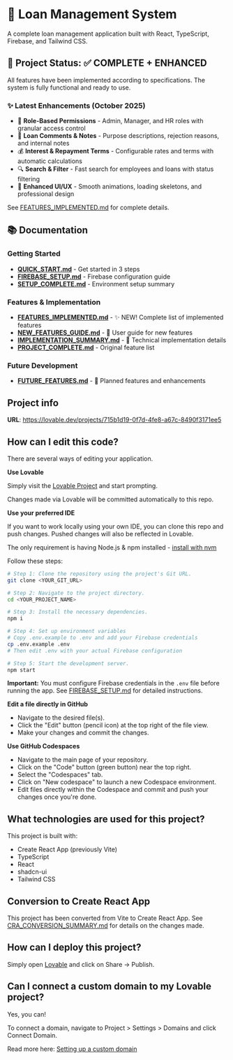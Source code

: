 # 🏦 Loan Management System

A complete loan management application built with React, TypeScript, Firebase, and Tailwind CSS.

## 🎯 Project Status: ✅ COMPLETE + ENHANCED

All features have been implemented according to specifications. The system is fully functional and ready to use.

### ✨ Latest Enhancements (October 2025)
- 🔐 **Role-Based Permissions** - Admin, Manager, and HR roles with granular access control
- 💬 **Loan Comments & Notes** - Purpose descriptions, rejection reasons, and internal notes
- 💰 **Interest & Repayment Terms** - Configurable rates and terms with automatic calculations
- 🔍 **Search & Filter** - Fast search for employees and loans with status filtering
- 🎨 **Enhanced UI/UX** - Smooth animations, loading skeletons, and professional design

See [FEATURES_IMPLEMENTED.md](FEATURES_IMPLEMENTED.md) for complete details.

## 📚 Documentation

### Getting Started
- **[QUICK_START.md](QUICK_START.md)** - Get started in 3 steps
- **[FIREBASE_SETUP.md](FIREBASE_SETUP.md)** - Firebase configuration guide
- **[SETUP_COMPLETE.md](SETUP_COMPLETE.md)** - Environment setup summary

### Features & Implementation
- **[FEATURES_IMPLEMENTED.md](FEATURES_IMPLEMENTED.md)** - ✨ NEW! Complete list of implemented features
- **[NEW_FEATURES_GUIDE.md](NEW_FEATURES_GUIDE.md)** - 📖 User guide for new features
- **[IMPLEMENTATION_SUMMARY.md](IMPLEMENTATION_SUMMARY.md)** - 🔧 Technical implementation details
- **[PROJECT_COMPLETE.md](PROJECT_COMPLETE.md)** - Original feature list

### Future Development
- **[FUTURE_FEATURES.md](FUTURE_FEATURES.md)** - 🚀 Planned features and enhancements

## Project info

**URL**: https://lovable.dev/projects/715b1d19-0f7d-4fe8-a67c-8490f3171ee5

## How can I edit this code?

There are several ways of editing your application.

**Use Lovable**

Simply visit the [Lovable Project](https://lovable.dev/projects/715b1d19-0f7d-4fe8-a67c-8490f3171ee5) and start prompting.

Changes made via Lovable will be committed automatically to this repo.

**Use your preferred IDE**

If you want to work locally using your own IDE, you can clone this repo and push changes. Pushed changes will also be reflected in Lovable.

The only requirement is having Node.js & npm installed - [install with nvm](https://github.com/nvm-sh/nvm#installing-and-updating)

Follow these steps:

```sh
# Step 1: Clone the repository using the project's Git URL.
git clone <YOUR_GIT_URL>

# Step 2: Navigate to the project directory.
cd <YOUR_PROJECT_NAME>

# Step 3: Install the necessary dependencies.
npm i

# Step 4: Set up environment variables
# Copy .env.example to .env and add your Firebase credentials
cp .env.example .env
# Then edit .env with your actual Firebase configuration

# Step 5: Start the development server.
npm start
```

**Important:** You must configure Firebase credentials in the `.env` file before running the app. See [FIREBASE_SETUP.md](FIREBASE_SETUP.md) for detailed instructions.

**Edit a file directly in GitHub**

- Navigate to the desired file(s).
- Click the "Edit" button (pencil icon) at the top right of the file view.
- Make your changes and commit the changes.

**Use GitHub Codespaces**

- Navigate to the main page of your repository.
- Click on the "Code" button (green button) near the top right.
- Select the "Codespaces" tab.
- Click on "New codespace" to launch a new Codespace environment.
- Edit files directly within the Codespace and commit and push your changes once you're done.

## What technologies are used for this project?

This project is built with:

- Create React App (previously Vite)
- TypeScript
- React
- shadcn-ui
- Tailwind CSS

## Conversion to Create React App

This project has been converted from Vite to Create React App. See [CRA_CONVERSION_SUMMARY.md](CRA_CONVERSION_SUMMARY.md) for details on the changes made.

## How can I deploy this project?

Simply open [Lovable](https://lovable.dev/projects/715b1d19-0f7d-4fe8-a67c-8490f3171ee5) and click on Share -> Publish.

## Can I connect a custom domain to my Lovable project?

Yes, you can!

To connect a domain, navigate to Project > Settings > Domains and click Connect Domain.

Read more here: [Setting up a custom domain](https://docs.lovable.dev/features/custom-domain#custom-domain)